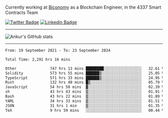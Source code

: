 Currently working at [Biconomy](https://biconomy.io/) as a Blockchain Engineer, in the 4337 Smart Contracts Team

 [![Twitter Badge](https://img.shields.io/badge/-@ankurdubey521-1ca0f1?style=flat-square&labelColor=1ca0f1&logo=twitter&logoColor=white&link=https://twitter.com/ankurdubey521)](https://twitter.com/ankurdubey521) [![Linkedin Badge](https://img.shields.io/badge/-ankurdubey521-blue?style=flat-square&logo=Linkedin&logoColor=white&link=https://www.linkedin.com/in/ankurdubey521/)](https://www.linkedin.com/in/ankurdubey521/)

<hr/>

![Ankur's GitHub stats](https://github-readme-stats.vercel.app/api?username=ankurdubey521&count_private=true&theme=radical)

<hr/>

<!--START_SECTION:waka-->

```txt
From: 19 September 2021 - To: 23 September 2024

Total Time: 2,291 hrs 16 mins

Other               747 hrs 13 mins ████████░░░░░░░░░░░░░░░░░   32.61 %
Solidity            573 hrs 55 mins ██████▒░░░░░░░░░░░░░░░░░░   25.05 %
TypeScript          571 hrs 33 mins ██████▒░░░░░░░░░░░░░░░░░░   24.95 %
Rust                132 hrs 40 mins █▒░░░░░░░░░░░░░░░░░░░░░░░   05.79 %
JavaScript          54 hrs 50 mins  ▓░░░░░░░░░░░░░░░░░░░░░░░░   02.39 %
sh                  43 hrs 43 mins  ▒░░░░░░░░░░░░░░░░░░░░░░░░   01.91 %
Bash                43 hrs 22 mins  ▒░░░░░░░░░░░░░░░░░░░░░░░░   01.89 %
YAML                34 hrs 33 mins  ▒░░░░░░░░░░░░░░░░░░░░░░░░   01.51 %
JSON                31 hrs 1 min    ▒░░░░░░░░░░░░░░░░░░░░░░░░   01.35 %
TeX                 9 hrs 59 mins   ░░░░░░░░░░░░░░░░░░░░░░░░░   00.44 %
```

<!--END_SECTION:waka-->
